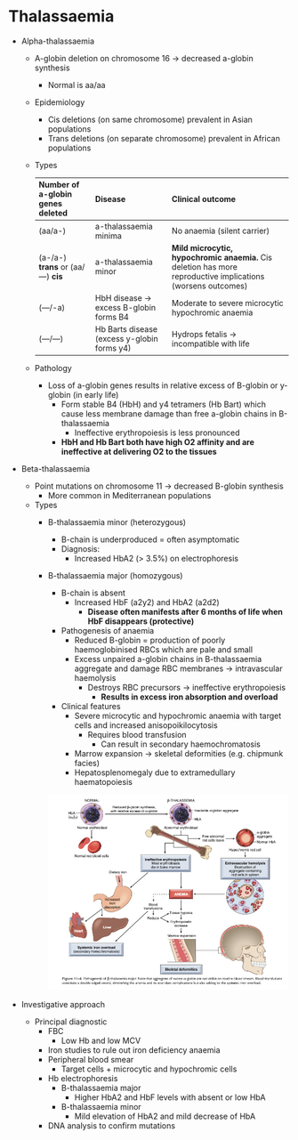 # Thalassaemia

- Alpha-thalassaemia
    - A-globin deletion on chromosome 16 → decreased a-globin synthesis
        - Normal is aa/aa
    - Epidemiology
        - Cis deletions (on same chromosome) prevalent in Asian populations
        - Trans deletions (on separate chromosome) prevalent in African populations
    - Types
        
        
        | Number of a-globin genes deleted | Disease | Clinical outcome |
        | --- | --- | --- |
        | (aa/a-) | a-thalassaemia minima | No anaemia (silent carrier) |
        | (a-/a-) **trans** or (aa/—) **cis** | a-thalassaemia minor | **Mild microcytic, hypochromic anaemia.** Cis deletion has more reproductive implications (worsens outcomes) |
        | (—/-a) | HbH disease → excess B-globin forms B4 | Moderate to severe microcytic hypochromic anaemia |
        | (—/—) | Hb Barts disease (excess y-globin forms y4) | Hydrops fetalis → incompatible with life |
    - Pathology
        - Loss of a-globin genes results in relative excess of B-globin or y-globin (in early life)
            - Form stable B4 (HbH) and y4 tetramers (Hb Bart) which cause less membrane damage than free a-globin chains in B-thalassaemia
                - Ineffective erythropoiesis is less pronounced
            - **HbH and Hb Bart both have high O2 affinity and are ineffective at delivering O2 to the tissues**
- Beta-thalassaemia
    - Point mutations on chromosome 11 → decreased B-globin synthesis
        - More common in Mediterranean populations
    - Types
        - B-thalassaemia minor (heterozygous)
            - B-chain is underproduced = often asymptomatic
            - Diagnosis:
                - Increased HbA2 (> 3.5%) on electrophoresis
        - B-thalassaemia major (homozygous)
            - B-chain is absent
                - Increased HbF (a2y2) and HbA2 (a2d2)
                    - **Disease often manifests after 6 months of life when HbF disappears (protective)**
            - Pathogenesis of anaemia
                - Reduced B-globin = production of poorly haemoglobinised RBCs which are pale and small
                - Excess unpaired a-globin chains in B-thalassaemia aggregate and damage RBC membranes → intravascular haemolysis
                    - Destroys RBC precursors → ineffective erythropoiesis
                        - **Results in excess iron absorption and overload**
            - Clinical features
                - Severe microcytic and hypochromic anaemia with target cells and increased anisopoikilocytosis
                    - Requires blood transfusion
                        - Can result in secondary haemochromatosis
                - Marrow expansion → skeletal deformities (e.g. chipmunk facies)
                - Hepatosplenomegaly due to extramedullary haematopoiesis
            
            ![Screenshot 2023-10-26 at 5.05.34 pm.png](Thalassaemia%201300acf2446a816cba04e3d4cf729789/Screenshot_2023-10-26_at_5.05.34_pm.png)
            
- Investigative approach
    - Principal diagnostic
        - FBC
            - Low Hb and low MCV
        - Iron studies to rule out iron deficiency anaemia
        - Peripheral blood smear
            - Target cells + microcytic and hypochromic cells
        - Hb electrophoresis
            - B-thalassaemia major
                - Higher HbA2 and HbF levels with absent or low HbA
            - B-thalassaemia minor
                - Mild elevation of HbA2 and mild decrease of HbA
        - DNA analysis to confirm mutations